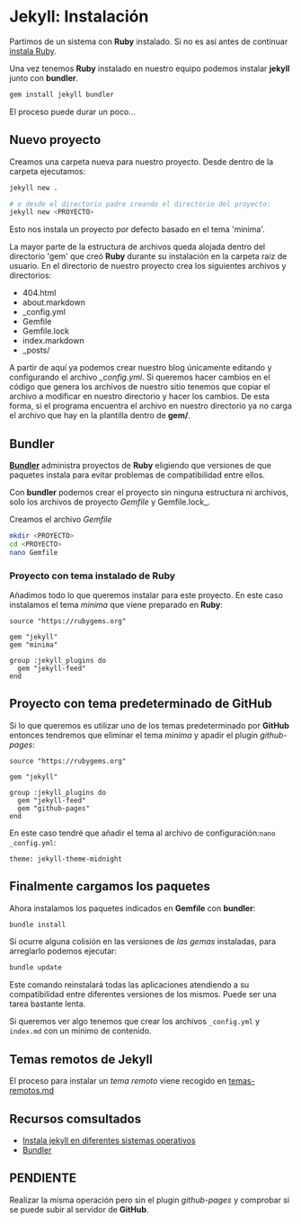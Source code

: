 # Jekyll: Instalación

Partimos de un sistema con __Ruby__ instalado. Si no es así antes de continuar [instala Ruby](./instalacion-ruby.md).

Una vez tenemos __Ruby__ instalado en nuestro equipo podemos instalar __jekyll__ junto con __bundler__.

```sh
gem install jekyll bundler
```

El proceso puede durar un poco...

## Nuevo proyecto

Creamos una carpeta nueva para nuestro proyecto. Desde dentro de la carpeta ejecutamos:

```sh
jekyll new .

# o desde el directorio padre creando el directorio del proyecto:
jekyll new <PROYECTO>
```

Esto nos instala un proyecto por defecto basado en el tema 'minima'.

La mayor parte de la estructura de archivos queda alojada dentro del directorio 'gem' que creó __Ruby__ durante su instalación en la carpeta raiz de usuario. En el directorio de nuestro proyecto crea los siguientes archivos y directorios:

 + 404.html
 + about.markdown
 + _config.yml
 + Gemfile
 + Gemfile.lock
 + index.markdown
 + _posts/

A partir de aquí ya podemos crear nuestro blog únicamente editando y configurando el archivo *_config.yml*. Si queremos hacer cambios en el código que genera los archivos de nuestro sitio tenemos que copiar el archivo a modificar en nuestro directorio y hacer los cambios. De esta forma, si el programa encuentra el archivo en nuestro directorio ya no carga el archivo que hay en la plantilla dentro de __gem/__.

## Bundler

[**Bundler**](https://bundler.io/) administra proyectos de __Ruby__ eligiendo que versiones de que paquetes instala para evitar problemas de compatibilidad entre ellos.

Con __bundler__ podemos crear el proyecto sin ninguna estructura ni archivos, solo los archivos de proyecto _Gemfile_ y Gemfile.lock_.

Creamos el archivo _Gemfile_

``` sh
mkdir <PROYECTO>
cd <PROYECTO>
nano Gemfile
```
### Proyecto con tema instalado de Ruby
Añadimos todo lo que queremos instalar para este proyecto.
En este caso instalamos el tema _minima_ que viene preparado en __Ruby__:

``` Gemfile
source "https://rubygems.org"

gem "jekyll"
gem "minima"

group :jekyll_plugins do
  gem "jekyll-feed"
end
```

## Proyecto con tema predeterminado de GitHub
Si lo que queremos es utilizar uno de los temas predeterminado por __GitHub__ entonces tendremos que eliminar el tema _minima_ y apadir el plugin _github-pages_:

``` Gemfile
source "https://rubygems.org"

gem "jekyll"

group :jekyll_plugins do
  gem "jekyll-feed"
  gem "github-pages" 
end
```

En este caso tendré que añadir el tema al archivo de configuración:```nano _config.yml```:

```
theme: jekyll-theme-midnight
```

## Finalmente cargamos los paquetes

Ahora instalamos los paquetes indicados en __Gemfile__ con __bundler__:

``` sh
bundle install
```

Si ocurre alguna colisión en las versiones de _las gemas_ instaladas, para arreglarlo podemos ejecutar:

``` sh
bundle update
```

Este comando reinstalará todas las aplicaciones atendiendo a su compatibilidad entre diferentes versiones de los mismos. Puede ser una tarea bastante lenta.

Si queremos ver algo tenemos que crear los archivos ```_config.yml``` y ```index.md``` con un mínimo de contenido.

## Temas remotos de Jekyll

El proceso para instalar un _tema remoto_ viene recogido en [temas-remotos.md](./temas-remotos.html)

## Recursos comsultados

 + [Instala jekyll en diferentes sistemas operativos](https://jekyllrb.com/docs/installation/)
 + [Bundler](https://bundler.io/)

 ## PENDIENTE

 Realizar la misma operación pero sin el plugin _github-pages_ y comprobar si se puede subir al servidor de __GitHub__.